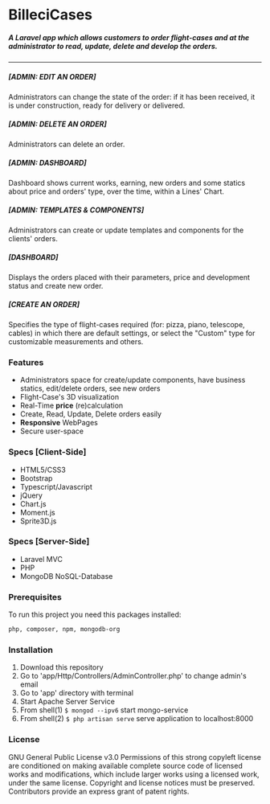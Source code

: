 # BilleciCases
##### A Laravel app which allows customers to order flight-cases and at the administrator to read, update, delete and develop the orders.
---

##### [ADMIN: EDIT AN ORDER]
Administrators can change the state of the order: if it has been received, it is under construction, ready for delivery or delivered.
##### [ADMIN: DELETE AN ORDER]
Administrators can delete an order.
##### [ADMIN: DASHBOARD]
Dashboard shows current works, earning, new orders and some statics about price and orders' type, over the time, within a Lines' Chart.
##### [ADMIN: TEMPLATES & COMPONENTS]
Administrators can create or update templates and components for the clients' orders.

##### [DASHBOARD]
Displays the orders placed with their parameters, price and development status and create new order.
##### [CREATE AN ORDER]
Specifies the type of flight-cases required (for: pizza, piano, telescope, cables) in which there are default settings, or select the "Custom" type for customizable measurements and others.


### Features
- Administrators space for create/update components, have business statics, edit/delete orders, see new orders
- Flight-Case's 3D visualization 
- Real-Time **price** (re)calculation
- Create, Read, Update, Delete orders easily
- **Responsive** WebPages
- Secure user-space 

### Specs [Client-Side]
- HTML5/CSS3
- Bootstrap
- Typescript/Javascript
- jQuery
- Chart.js 
- Moment.js
- Sprite3D.js

### Specs [Server-Side]
- Laravel MVC
- PHP
- MongoDB NoSQL-Database

### Prerequisites
To run this project you need this packages installed: 
```sh
php, composer, npm, mongodb-org
```
### Installation
1. Download this repository
2. Go to 'app/Http/Controllers/AdminController.php' to change admin's email
2. Go to 'app' directory with terminal
3. Start Apache Server Service
4. From shell(1)  ```$ mongod --ipv6``` start mongo-service
5. From shell(2) ```$ php artisan serve``` serve application to localhost:8000
### License 
GNU General Public License v3.0
Permissions of this strong copyleft license are conditioned on making available complete source code of licensed works and modifications, which include larger works using a licensed work, under the same license. Copyright and license notices must be preserved. Contributors provide an express grant of patent rights.
